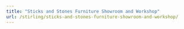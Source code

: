 ```yaml
---
title: "Sticks and Stones Furniture Showroom and Workshop"
url: /stirling/sticks-and-stones-furniture-showroom-and-workshop/
---
```


